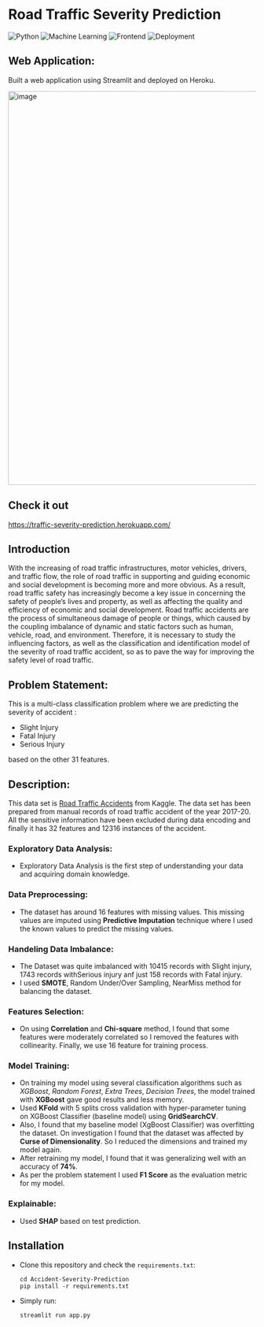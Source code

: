 # Road Traffic Severity Prediction
![Python](https://img.shields.io/badge/Python-3.8.10-blue.svg)
![Machine Learning](https://img.shields.io/badge/Machine%20Learning-XGBoost-orange)
![Frontend](https://img.shields.io/badge/Framework-Streamlit-red)
![Deployment](https://img.shields.io/badge/Cloud-Heroku-purple)

## Web Application: 
Built a web application using Streamlit and deployed on Heroku.

<img width="800" alt="image" src="doc/Demo.gif">


## Check it out
https://traffic-severity-prediction.herokuapp.com/

## Introduction
With the increasing of road traffic infrastructures, motor vehicles, drivers, and traffic flow, the role of road traffic in supporting and guiding economic and social development is becoming more and more obvious. As a result, road traffic safety has increasingly become a key issue in concerning the safety of people’s lives and property, as well as affecting the quality and efficiency of economic and social development. Road traffic accidents are the process of simultaneous damage of people or things, which caused by the coupling imbalance of dynamic and static factors such as human, vehicle, road, and environment. Therefore, it is necessary to study the influencing factors, as well as the classification and identification model of the severity of road traffic accident, so as to pave the way for improving the safety level of road traffic.

## Problem Statement: 
This is a multi-class classification problem where we are predicting the severity of accident :
* Slight Injury
* Fatal Injury
* Serious Injury

based on the other 31 features.

## Description: 
This data set is [Road Traffic Accidents](https://www.kaggle.com/saurabhshahane/road-traffic-accidents) from Kaggle. The data set has been prepared from manual records of road traffic accident of the year 2017-20. All the sensitive information have been excluded during data encoding and finally it has 32 features and 12316 instances of the accident.

### Exploratory Data Analysis:
* Exploratory Data Analysis is the first step of understanding your data and acquiring domain knowledge. 

### Data Preprocessing:
* The dataset has around 16 features with missing values. This missing values are imputed using **Predictive Imputation** technique where I used the known values to predict the missing values.

### Handeling Data Imbalance:
* The Dataset was quite imbalanced with 10415 records with Slight injury, 1743 records withSerious injury anf just 158 records with Fatal injury.
* I used **SMOTE**, Random Under/Over Sampling, NearMiss method for balancing the dataset. 

### Features Selection:
* On using **Correlation** and **Chi-square** method, I found that some features were moderately correlated so I removed the features with collinearity. Finally, we use 16 feature for training process.

### Model Training:
* On training my model using several classification algorithms such as *XGBoost*, *Random Forest*, *Extra Trees*, *Decision Trees*, the model trained with **XGBoost** gave good results and less memory. 
* Used **KFold** with 5 splits cross validation with hyper-parameter tuning on XGBoost Classifier (baseline model) using **GridSearchCV**.
* Also, I found that my baseline model (XgBoost Classifier) was overfitting the dataset. On investigation I found that the dataset was affected by **Curse of Dimensionality**. So I reduced the dimensions and trained my model again.
* After retraining my model, I found that it was generalizing well with an accuracy of **74%**.
* As per the problem statement I used **F1 Score** as the evaluation metric for my model.

### Explainable: 
* Used **SHAP** based on test prediction.

## Installation

* Clone this repository and check the ```requirements.txt```:
    ```shell
  cd Accident-Severity-Prediction
    pip install -r requirements.txt
    ```
* Simply run:    
    ```shell
    streamlit run app.py
    ```








